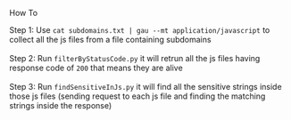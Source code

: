 How To

Step 1: Use `cat subdomains.txt | gau --mt application/javascript` to collect all the js files from a file containing subdomains </br></br>
Step 2: Run `filterByStatusCode.py` it will retrun all the js files having response code of `200` that means they are alive </br></br>
Step 3: Run `findSensitiveInJs.py` it will find all the sensitive strings inside those js files (sending request to each js file and finding the matching strings inside the response)
